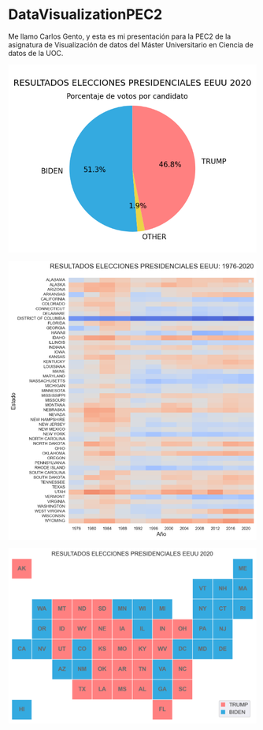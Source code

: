 # DataVisualizationPEC2

Me llamo Carlos Gento, y esta es mi presentación para la PEC2 de la asignatura de Visualización de datos del Máster Universitario en Ciencia de datos de la UOC.

<p align="center">
  <img src="images/Pie_chart.png" />
 </p>

<p align="center">
  <img src="images/Matrix_plot.png" />
 </p>
 
 <p align="center">
  <img src="images/Tile_Grid_Map.png" />
 </p>
